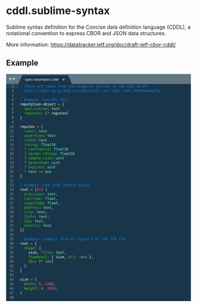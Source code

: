 # cddl.sublime-syntax

Sublime syntax definition for the Concise data definition language (CDDL), a
notational convention to express CBOR and JSON data structures.

More information: https://datatracker.ietf.org/doc/draft-ietf-cbor-cddl/

## Example

![Image of Yaktocat](example.png)